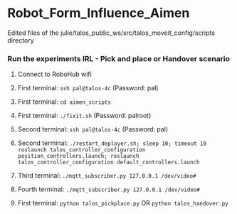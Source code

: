 # Robot_Form_Influence_Aimen
Edited files of the julie/talos_public_ws/src/talos_moveit_config/scripts directory
### Run the experiments IRL - Pick and place or Handover scenario
1. Connect to RoboHub wifi

2. First terminal: `ssh pal@talos-4c` (Password: pal)

3. First terminal: `cd aimen_scripts`

4. First terminal: `./fixit.sh` (Password: palroot)

5. Second terminal: `ssh pal@talos-4c` (Password: pal)

6. Second terminal: `./restart_deployer.sh; sleep 10; timeout 10 roslaunch talos_controller_configuration position_controllers.launch; roslaunch talos_controller_configuration default_controllers.launch`

7. Third terminal: `./mqtt_subscriber.py 127.0.0.1 /dev/video#`

8. Fourth terminal: `./mqtt_subscriber.py 127.0.0.1 /dev/video#`

9. First terminal: `python talos_pickplace.py` OR `python talos_handover.py`
